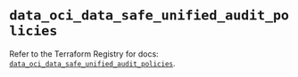 # `data_oci_data_safe_unified_audit_policies`

Refer to the Terraform Registry for docs: [`data_oci_data_safe_unified_audit_policies`](https://registry.terraform.io/providers/oracle/oci/7.19.0/docs/data-sources/data_safe_unified_audit_policies).
